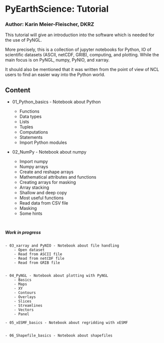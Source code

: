 # PyEarthScience: Tutorial

### Author: Karin Meier-Fleischer, DKRZ

This tutorial will give an introduction into the software which is needed for 
the use of PyNGL.

More precisely, this is a collection of jupyter notebooks for Python, IO of 
scientific datasets (ASCII, netCDF, GRIB), computing, and plotting. While the 
main focus is on PyNGL, numpy, PyNIO, and xarray. 

It should also be mentioned that it was written from the point of view of NCL
users to find an easier way into the Python world.


## Content

- 01_Python_basics - Notebook about Python
	- Functions
    - Data types
    - Lists
    - Tuples
    - Computations
    - Statements
    - Import Python modules


- 02_NumPy - Notebook about numpy
    - Import numpy
	- Numpy arrays
	- Create and reshape arrays
	- Mathematical attributes and functions
	- Creating arrays for masking
	- Array stacking
	- Shallow and deep copy
	- Most useful functions
	- Read data from CSV file
	- Masking
	- Some hints
    
<br>

**_Work in progress_**
```

- 03_xarray and PyNIO - Notebook about file handling
    - Open dataset
    - Read from ASCII file
    - Read from netCDF file
    - Read from GRIB file
    
    
- 04_PyNGL - Notebook about plotting with PyNGL
    - Basics
    - Maps
    - XY
    - Contours
    - Overlays
    - Slices
    - Streamlines
    - Vectors
    - Panel

- 05_xESMF_basics - Notebook about regridding with xESMF


- 06_Shapefile_basics - Notebook about shapefiles

```
	
	